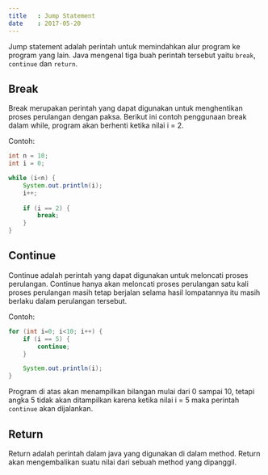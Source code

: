 ```yaml
---
title   : Jump Statement
date    : 2017-05-20
---
```


Jump statement adalah perintah untuk memindahkan alur program ke program yang
lain. Java mengenal tiga buah perintah tersebut yaitu `break`, `continue` dan
`return`.

## Break

Break merupakan perintah yang dapat digunakan untuk menghentikan proses
perulangan dengan paksa. Berikut ini contoh penggunaan break dalam while,
program akan berhenti ketika nilai i = 2.

Contoh:

```java
int n = 10;
int i = 0;

while (i<n) {
    System.out.println(i);
    i++;
    
    if (i == 2) {
        break;
    }
}
```

## Continue

Continue adalah perintah yang dapat digunakan untuk meloncati proses perulangan.
Continue hanya akan meloncati proses perulangan satu kali proses perulangan
masih tetap berjalan selama hasil lompatannya itu masih berlaku dalam perulangan
tersebut.

Contoh:

```java
for (int i=0; i<10; i++) {
    if (i == 5) {
        continue;
    }

    System.out.println(i);
}
```

Program di atas akan menampilkan bilangan mulai dari 0 sampai 10, tetapi angka 5
tidak akan ditampilkan karena ketika nilai i = 5 maka perintah `continue` akan
dijalankan.

## Return

Return adalah perintah dalam java yang digunakan di dalam method. Return akan
mengembalikan suatu nilai dari sebuah   method yang dipanggil.
